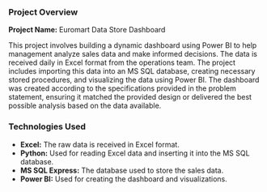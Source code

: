 ### Project Overview

**Project Name:** Euromart Data Store Dashboard

This project involves building a dynamic dashboard using Power BI to help management analyze sales data and make informed decisions. The data is received daily in Excel format from the operations team. The project includes importing this data into an MS SQL database, creating necessary stored procedures, and visualizing the data using Power BI. The dashboard was created according to the specifications provided in the problem statement, ensuring it matched the provided design or delivered the best possible analysis based on the data available.

### Technologies Used

- **Excel:** The raw data is received in Excel format.
- **Python:** Used for reading Excel data and inserting it into the MS SQL database.
- **MS SQL Express:** The database used to store the sales data.
- **Power BI:** Used for creating the dashboard and visualizations.






